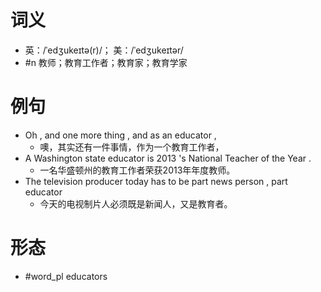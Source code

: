 # 词义
- 英：/ˈedʒukeɪtə(r)/； 美：/ˈedʒukeɪtər/
- #n 教师；教育工作者；教育家；教育学家
# 例句
- Oh , and one more thing , and as an educator ,
	- 噢，其实还有一件事情，作为一个教育工作者，
- A Washington state educator is 2013 's National Teacher of the Year .
	- 一名华盛顿州的教育工作者荣获2013年年度教师。
- The television producer today has to be part news person , part educator
	- 今天的电视制片人必须既是新闻人，又是教育者。
# 形态
- #word_pl educators
